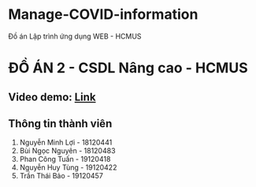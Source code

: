# Manage-COVID-information
Đồ án Lập trình ứng dụng WEB - HCMUS
# ĐỒ ÁN 2 - CSDL Nâng cao - HCMUS

## Video demo: [Link](https://youtu.be/wasud1bI2RI)

## Thông tin thành viên
1. Nguyễn Minh Lợi - 18120441
2. Bùi Ngọc Nguyên - 18120483
3. Phan Công Tuấn - 19120418
4. Nguyễn Huy Tùng - 19120422
5. Trần Thái Bảo - 19120457
